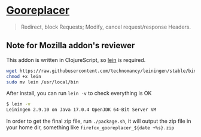 # [Gooreplacer](https://github.com/jiacai2050/gooreplacer/)

> Redirect, block Requests; Modify, cancel request/response Headers.


## Note for Mozilla addon's reviewer

This addon is written in ClojureScript, so [lein](https://leiningen.org/) is required.

```sh
wget https://raw.githubusercontent.com/technomancy/leiningen/stable/bin/lein
chmod +x lein
sudo mv lein /usr/local/bin
```
After install, you can run `lein -v` to check everything is OK
```sh
$ lein -v
Leiningen 2.9.10 on Java 17.0.4 OpenJDK 64-Bit Server VM
```

In order to get the final zip file, run `./package.sh`, it will output the zip file in your home dir, something like `firefox_gooreplacer_${date +%s}.zip`
